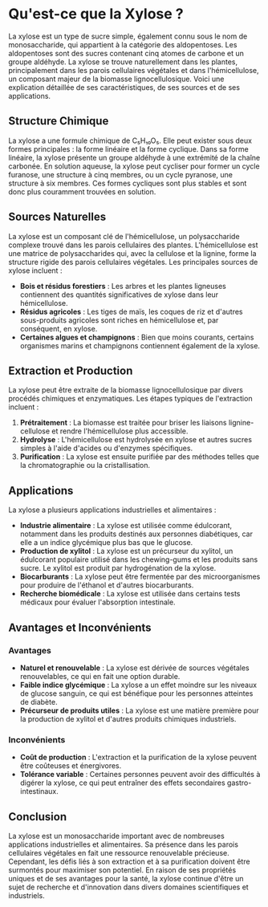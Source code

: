# Qu'est-ce que la Xylose ?

La xylose est un type de sucre simple, également connu sous le nom de monosaccharide, qui appartient à la catégorie des aldopentoses. Les aldopentoses sont des sucres contenant cinq atomes de carbone et un groupe aldéhyde. La xylose se trouve naturellement dans les plantes, principalement dans les parois cellulaires végétales et dans l'hémicellulose, un composant majeur de la biomasse lignocellulosique. Voici une explication détaillée de ses caractéristiques, de ses sources et de ses applications.

## Structure Chimique

La xylose a une formule chimique de C₅H₁₀O₅. Elle peut exister sous deux formes principales : la forme linéaire et la forme cyclique. Dans sa forme linéaire, la xylose présente un groupe aldéhyde à une extrémité de la chaîne carbonée. En solution aqueuse, la xylose peut cycliser pour former un cycle furanose, une structure à cinq membres, ou un cycle pyranose, une structure à six membres. Ces formes cycliques sont plus stables et sont donc plus couramment trouvées en solution.

## Sources Naturelles

La xylose est un composant clé de l'hémicellulose, un polysaccharide complexe trouvé dans les parois cellulaires des plantes. L'hémicellulose est une matrice de polysaccharides qui, avec la cellulose et la lignine, forme la structure rigide des parois cellulaires végétales. Les principales sources de xylose incluent :

- **Bois et résidus forestiers** : Les arbres et les plantes ligneuses contiennent des quantités significatives de xylose dans leur hémicellulose.
- **Résidus agricoles** : Les tiges de maïs, les coques de riz et d'autres sous-produits agricoles sont riches en hémicellulose et, par conséquent, en xylose.
- **Certaines algues et champignons** : Bien que moins courants, certains organismes marins et champignons contiennent également de la xylose.

## Extraction et Production

La xylose peut être extraite de la biomasse lignocellulosique par divers procédés chimiques et enzymatiques. Les étapes typiques de l'extraction incluent :

1. **Prétraitement** : La biomasse est traitée pour briser les liaisons lignine-cellulose et rendre l'hémicellulose plus accessible.
2. **Hydrolyse** : L'hémicellulose est hydrolysée en xylose et autres sucres simples à l'aide d'acides ou d'enzymes spécifiques.
3. **Purification** : La xylose est ensuite purifiée par des méthodes telles que la chromatographie ou la cristallisation.

## Applications

La xylose a plusieurs applications industrielles et alimentaires :

- **Industrie alimentaire** : La xylose est utilisée comme édulcorant, notamment dans les produits destinés aux personnes diabétiques, car elle a un indice glycémique plus bas que le glucose.
- **Production de xylitol** : La xylose est un précurseur du xylitol, un édulcorant populaire utilisé dans les chewing-gums et les produits sans sucre. Le xylitol est produit par hydrogénation de la xylose.
- **Biocarburants** : La xylose peut être fermentée par des microorganismes pour produire de l'éthanol et d'autres biocarburants.
- **Recherche biomédicale** : La xylose est utilisée dans certains tests médicaux pour évaluer l'absorption intestinale.

## Avantages et Inconvénients

### Avantages

- **Naturel et renouvelable** : La xylose est dérivée de sources végétales renouvelables, ce qui en fait une option durable.
- **Faible indice glycémique** : La xylose a un effet moindre sur les niveaux de glucose sanguin, ce qui est bénéfique pour les personnes atteintes de diabète.
- **Précurseur de produits utiles** : La xylose est une matière première pour la production de xylitol et d'autres produits chimiques industriels.

### Inconvénients

- **Coût de production** : L'extraction et la purification de la xylose peuvent être coûteuses et énergivores.
- **Tolérance variable** : Certaines personnes peuvent avoir des difficultés à digérer la xylose, ce qui peut entraîner des effets secondaires gastro-intestinaux.

## Conclusion

La xylose est un monosaccharide important avec de nombreuses applications industrielles et alimentaires. Sa présence dans les parois cellulaires végétales en fait une ressource renouvelable précieuse. Cependant, les défis liés à son extraction et à sa purification doivent être surmontés pour maximiser son potentiel. En raison de ses propriétés uniques et de ses avantages pour la santé, la xylose continue d'être un sujet de recherche et d'innovation dans divers domaines scientifiques et industriels.